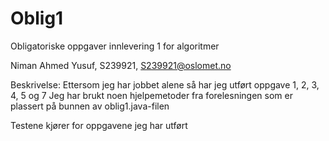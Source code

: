 # Oblig1
Obligatoriske oppgaver innlevering 1 for algoritmer

Niman Ahmed Yusuf, S239921, S239921@oslomet.no

Beskrivelse:
Ettersom jeg har jobbet alene så har jeg utført oppgave 1, 2, 3, 4, 5 og 7
Jeg har brukt noen hjelpemetoder fra forelesningen som er plassert på bunnen av oblig1.java-filen

Testene kjører for oppgavene jeg har utført
